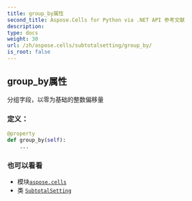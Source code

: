 ```yaml
---
title: group_by属性
second_title: Aspose.Cells for Python via .NET API 参考文献
description:
type: docs
weight: 30
url: /zh/aspose.cells/subtotalsetting/group_by/
is_root: false
---
```

## group_by属性

分组字段，以零为基础的整数偏移量
### 定义：
```python
@property
def group_by(self):
    ...
```

### 也可以看看
* 模块[`aspose.cells`](../../)
* 类 [`SubtotalSetting`](/cells/python-net/zh/aspose.cells/subtotalsetting)
